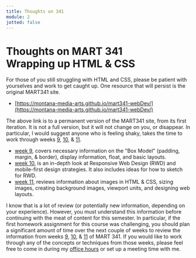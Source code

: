 ```yaml
---
title: Thoughts on 341
module: 2
jotted: false
---
```


# Thoughts on MART 341<br>Wrapping up HTML & CSS

<!-- Potentially remove this page in future iterations -->

For those of you still struggling with HTML and CSS, please be patient with yourselves and work to get caught up. One resource that will persist is the original MART341 site.

- [https://montana-media-arts.github.io/mart341-webDev/](https://montana-media-arts.github.io/mart341-webDev/)

The above link is to a permanent version of the MART341 site, from its first iteration. It is not a full version, but it will not change on you, or disappear. In particular, I would suggest anyone who is feeling shaky, takes the time to work through weeks [9](https://montana-media-arts.github.io/mart341-webDev/modules/week-9/overview/), [10](https://montana-media-arts.github.io/mart341-webDev/modules/week-10/overview/), & [11](https://montana-media-arts.github.io/mart341-webDev/modules/week-11/overview/).

- [week 9](https://montana-media-arts.github.io/mart341-webDev/modules/week-9/overview/), covers necessary information on the "Box Model" (padding, margin, & border), display information, float, and basic layouts.
- [week 10](https://montana-media-arts.github.io/mart341-webDev/modules/week-10/overview/), is an in-depth look at Responsive Web Design (RWD) and mobile-first design strategies. It also includes ideas for how to sketch for RWD.
- [week 11](https://montana-media-arts.github.io/mart341-webDev/modules/week-11/overview/), reviews information about images in HTML & CSS, sizing images, creating background images, viewport units, and designing web layouts.

I know that is a lot of review (or potentially new information, depending on your experience). However, you must understand this information before continuing with the meat of content for this semester. In particular, if the first homework assignment for this course was challenging, you should plan a significant amount of time over the next couple of weeks to review the information from weeks  [9](https://montana-media-arts.github.io/mart341-webDev/modules/week-9/overview/), [10](https://montana-media-arts.github.io/mart341-webDev/modules/week-10/overview/), & [11](https://montana-media-arts.github.io/mart341-webDev/modules/week-11/overview/) of MART 341. If you would like to work through any of the concepts or techniques from those weeks, please feel free to come in during my [office hours]({{site.baseurl}}/instructors/#office-hours) or set up a meeting time with me. 